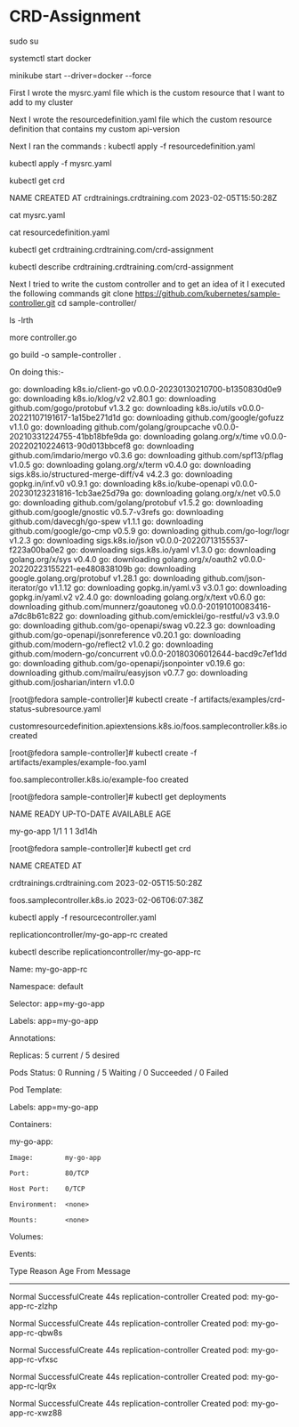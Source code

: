 # CRD-Assignment
sudo su

systemctl start docker

minikube start --driver=docker --force

First I wrote the mysrc.yaml file which is the custom resource that I want to add to my cluster

Next I wrote the resourcedefinition.yaml file which the custom resource definition that contains my custom api-version

Next I ran the commands :
  kubectl apply -f resourcedefinition.yaml
  
  kubectl apply -f mysrc.yaml

kubectl get crd

NAME                           CREATED AT
crdtrainings.crdtraining.com   2023-02-05T15:50:28Z

cat mysrc.yaml

cat resourcedefinition.yaml

kubectl get crdtraining.crdtraining.com/crd-assignment

kubectl describe crdtraining.crdtraining.com/crd-assignment

Next I tried to write the custom controller and to get an idea of it I executed the following commands
  git clone https://github.com/kubernetes/sample-controller.git
  cd sample-controller/
  
  ls -lrth
  
  more controller.go
  
  go build -o sample-controller .
  
  On doing this:-
  
go: downloading k8s.io/client-go v0.0.0-20230130210700-b1350830d0e9
go: downloading k8s.io/klog/v2 v2.80.1
go: downloading github.com/gogo/protobuf v1.3.2
go: downloading k8s.io/utils v0.0.0-20221107191617-1a15be271d1d
go: downloading github.com/google/gofuzz v1.1.0
go: downloading github.com/golang/groupcache v0.0.0-20210331224755-41bb18bfe9da
go: downloading golang.org/x/time v0.0.0-20220210224613-90d013bbcef8
go: downloading github.com/imdario/mergo v0.3.6
go: downloading github.com/spf13/pflag v1.0.5
go: downloading golang.org/x/term v0.4.0
go: downloading sigs.k8s.io/structured-merge-diff/v4 v4.2.3
go: downloading gopkg.in/inf.v0 v0.9.1
go: downloading k8s.io/kube-openapi v0.0.0-20230123231816-1cb3ae25d79a
go: downloading golang.org/x/net v0.5.0
go: downloading github.com/golang/protobuf v1.5.2
go: downloading github.com/google/gnostic v0.5.7-v3refs
go: downloading github.com/davecgh/go-spew v1.1.1
go: downloading github.com/google/go-cmp v0.5.9
go: downloading github.com/go-logr/logr v1.2.3
go: downloading sigs.k8s.io/json v0.0.0-20220713155537-f223a00ba0e2
go: downloading sigs.k8s.io/yaml v1.3.0
go: downloading golang.org/x/sys v0.4.0
go: downloading golang.org/x/oauth2 v0.0.0-20220223155221-ee480838109b
go: downloading google.golang.org/protobuf v1.28.1
go: downloading github.com/json-iterator/go v1.1.12
go: downloading gopkg.in/yaml.v3 v3.0.1
go: downloading gopkg.in/yaml.v2 v2.4.0
go: downloading golang.org/x/text v0.6.0
go: downloading github.com/munnerz/goautoneg v0.0.0-20191010083416-a7dc8b61c822
go: downloading github.com/emicklei/go-restful/v3 v3.9.0
go: downloading github.com/go-openapi/swag v0.22.3
go: downloading github.com/go-openapi/jsonreference v0.20.1
go: downloading github.com/modern-go/reflect2 v1.0.2
go: downloading github.com/modern-go/concurrent v0.0.0-20180306012644-bacd9c7ef1dd
go: downloading github.com/go-openapi/jsonpointer v0.19.6
go: downloading github.com/mailru/easyjson v0.7.7
go: downloading github.com/josharian/intern v1.0.0



[root@fedora sample-controller]# kubectl create -f artifacts/examples/crd-status-subresource.yaml

customresourcedefinition.apiextensions.k8s.io/foos.samplecontroller.k8s.io created


[root@fedora sample-controller]# kubectl create -f artifacts/examples/example-foo.yaml

foo.samplecontroller.k8s.io/example-foo created


[root@fedora sample-controller]# kubectl get deployments

NAME        READY   UP-TO-DATE   AVAILABLE   AGE

my-go-app   1/1     1            1           3d14h



[root@fedora sample-controller]# kubectl get crd

NAME                           CREATED AT

crdtrainings.crdtraining.com   2023-02-05T15:50:28Z

foos.samplecontroller.k8s.io   2023-02-06T06:07:38Z



kubectl apply -f resourcecontroller.yaml

replicationcontroller/my-go-app-rc created



kubectl describe replicationcontroller/my-go-app-rc


Name:         my-go-app-rc

Namespace:    default

Selector:     app=my-go-app

Labels:       app=my-go-app

Annotations:  <none>
  
Replicas:     5 current / 5 desired
  
Pods Status:  0 Running / 5 Waiting / 0 Succeeded / 0 Failed
  
Pod Template:
  
  Labels:  app=my-go-app
  
  Containers:
  
   my-go-app:
  
    Image:        my-go-app
  
    Port:         80/TCP
  
    Host Port:    0/TCP
  
    Environment:  <none>
  
    Mounts:       <none>
  
  Volumes:        <none>
  
Events:
  
  Type    Reason            Age   From                    Message
  
  ----    ------            ----  ----                    -------
  
  Normal  SuccessfulCreate  44s   replication-controller  Created pod: my-go-app-rc-zlzhp
  
  Normal  SuccessfulCreate  44s   replication-controller  Created pod: my-go-app-rc-qbw8s
  
  Normal  SuccessfulCreate  44s   replication-controller  Created pod: my-go-app-rc-vfxsc
  
  Normal  SuccessfulCreate  44s   replication-controller  Created pod: my-go-app-rc-lqr9x
  
  Normal  SuccessfulCreate  44s   replication-controller  Created pod: my-go-app-rc-xwz88
  
  
  
  
  
